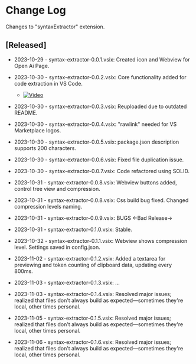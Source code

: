 # Change Log

Changes to "syntaxExtractor" extension.

## [Released]

- 2023-10-29 - syntax-extractor-0.0.1.vsix: Created icon and Webview for Open Ai Page.

- 2023-10-30 - syntax-extractor-0.0.2.vsix: Core functionality added for code extraction in VS Code.
   - [![Video](https://img.youtube.com/vi/CRpBg0mb8qY/maxresdefault.jpg)](https://youtube.com/shorts/CRpBg0mb8qY?si=TqlSQ7E2LlUQREYb)

- 2023-10-30 - syntax-extractor-0.0.3.vsix: Reuploaded due to outdated README.

- 2023-10-30 - syntax-extractor-0.0.4.vsix: "rawlink" needed for VS Marketplace logos.

- 2023-10-30 - syntax-extractor-0.0.5.vsix: package.json description supports 200 characters.

- 2023-10-30 - syntax-extractor-0.0.6.vsix: Fixed file duplication issue.

- 2023-10-30 - syntax-extractor-0.0.7.vsix: Code refactored using SOLID.

- 2023-10-31 - syntax-extractor-0.0.8.vsix: Webview buttons added, control tree view and compression.

- 2023-10-31 - syntax-extractor-0.0.8.vsix: Css build bug fixed. Changed compression levels naming.

- 2023-10-31 - syntax-extractor-0.0.9.vsix: BUGS <-Bad Release->

- 2023-10-31 - syntax-extractor-0.1.0.vsix: Stable.

- 2023-10-32 - syntax-extractor-0.1.1.vsix: Webview shows compression level. Settings saved in config.json.

- 2023-11-02 - syntax-extractor-0.1.2.vsix: Added a textarea for previewing and token counting of clipboard data, updating every 800ms.

- 2023-11-03 - syntax-extractor-0.1.3.vsix: ...

- 2023-11-03 - syntax-extractor-0.1.4.vsix: Resolved major issues; realized that files don't always build as expected—sometimes they're local, other times personal.

- 2023-11-05 - syntax-extractor-0.1.5.vsix: Resolved major issues; realized that files don't always build as expected—sometimes they're local, other times personal.

- 2023-11-06 - syntax-extractor-0.1.6.vsix: Resolved major issues; realized that files don't always build as expected—sometimes they're local, other times personal.